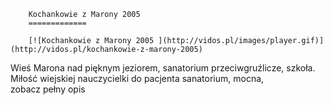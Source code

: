 
        Kochankowie z Marony 2005 
        =============
        
        [![Kochankowie z Marony 2005 ](http://vidos.pl/images/player.gif)](http://vidos.pl/kochankowie-z-marony-2005)
        
        
 Wieś Marona nad pięknym jeziorem, sanatorium przeciwgruźlicze, szkoła. Miłość wiejskiej nauczycielki do pacjenta sanatorium, mocna, zobacz pełny opis
    